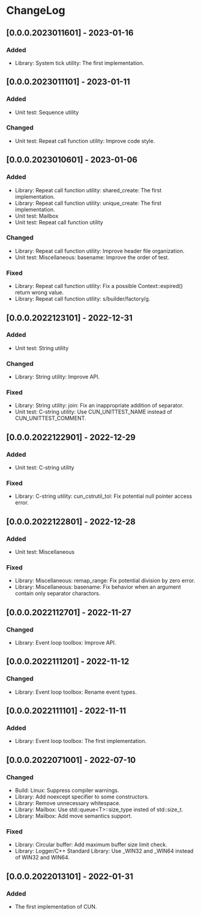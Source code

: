ChangeLog
=========

[0.0.0.2023011601] - 2023-01-16
-------------------------------

### Added

* Library: System tick utility: The first implementation.

[0.0.0.2023011101] - 2023-01-11
-------------------------------

### Added

* Unit test: Sequence utility

### Changed

* Unit test: Repeat call function utility: Improve code style.

[0.0.0.2023010601] - 2023-01-06
-------------------------------

### Added

* Library: Repeat call function utility: shared_create: The first implementation.
* Library: Repeat call function utility: unique_create: The first implementation.
* Unit test: Mailbox
* Unit test: Repeat call function utility

### Changed

* Library: Repeat call function utility: Improve header file organization.
* Unit test: Miscellaneous: basename: Improve the order of test.

### Fixed

* Library: Repeat call function utility: Fix a possible Context::expired() return wrong value.
* Library: Repeat call function utility: s/builder/factory/g.

[0.0.0.2022123101] - 2022-12-31
-------------------------------

### Added

* Unit test: String utility

### Changed

* Library: String utility: Improve API.

### Fixed

* Library: String utility: join: Fix an inappropriate addition of separator.
* Unit test: C-string utility: Use CUN_UNITTEST_NAME instead of CUN_UNITTEST_COMMENT.

[0.0.0.2022122901] - 2022-12-29
-------------------------------

### Added

* Unit test: C-string utility

### Fixed

* Library: C-string utility: cun_cstrutil_tol: Fix potential null pointer access error.

[0.0.0.2022122801] - 2022-12-28
-------------------------------

### Added

* Unit test: Miscellaneous

### Fixed

* Library: Miscellaneous: remap_range: Fix potential division by zero error.
* Library: Miscellaneous: basename: Fix behavior when an argument contain only separator charactors.

[0.0.0.2022112701] - 2022-11-27
-------------------------------

### Changed

* Library: Event loop toolbox: Improve API.

[0.0.0.2022111201] - 2022-11-12
-------------------------------

### Changed

* Library: Event loop toolbox: Rename event types.

[0.0.0.2022111101] - 2022-11-11
-------------------------------

### Added

* Library: Event loop toolbox: The first implementation.

[0.0.0.2022071001] - 2022-07-10
-------------------------------

### Changed

* Build: Linux: Suppress compiler warnings.
* Library: Add noexcept specifier to some constructors.
* Library: Remove unnecessary whitespace.
* Library: Mailbox: Use std::queue&lt;T&gt;::size_type insted of std::size_t.
* Library: Mailbox: Add move semantics support.

### Fixed

* Library: Circular buffer: Add maximum buffer size limit check.
* Library: Logger/C++ Standard Library: Use _WIN32 and _WIN64 instead of WIN32 and WIN64.

[0.0.0.2022013101] - 2022-01-31
-------------------------------

### Added

* The first implementation of CUN.
